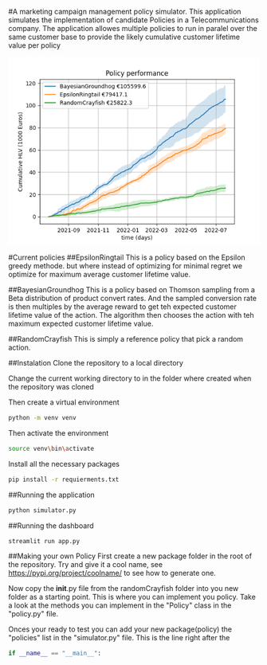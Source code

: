 #A marketing campaign management policy simulator.
This application simulates the implementation of candidate Policies in a Telecommunications company.
The application allowes multiple policies to run in paralel over the same customer base to provide the likely cumulative customer lifetime value per policy

![Drag Racing](test.png)

#Current policies
##EpsilonRingtail
This is a policy based on the Epsilon greedy methode.
but where instead of optimizing for minimal regret we optimize for maximum average customer lifetime value.

##BayesianGroundhog
This is a policy based on Thomson sampling from a Beta distribution of product convert rates.
And the sampled conversion rate is then multiples by the average reward to get teh expected customer lifetime value of the action.
The algorithm then chooses the action with teh maximum expected customer lifetime value.

##RandomCrayfish
This is simply a reference policy that pick a random action.

##Instalation
Clone the repository to a local directory

Change the current working directory to in the folder where created when the repository was cloned

Then create a virtual environment
```bash
python -m venv venv
```
Then activate the environment
```bash
source venv\bin\activate
```
Install all the necessary packages
```bash
pip install -r requierments.txt
```

##Running the application
```bash
python simulator.py
```

##Running the dashboard
```bash
streamlit run app.py
```

##Making your own Policy
First create a new package folder in the root of the repository. 
Try and give it a cool name, see https://pypi.org/project/coolname/ to see how to generate one.

Now copy the __init__.py file from the randomCrayfish folder into you new folder as a starting point.
This is where you can implement you policy.
Take a look at the methods you can implement in the "Policy" class in the  "policy.py" file.

Onces your ready to test you can add your new package(policy) the "policies" list in the "simulator.py" file. This is the line right after the
```python
if __name__ == "__main__":
```